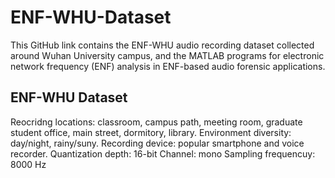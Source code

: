 # ENF-WHU-Dataset

This GitHub link contains the ENF-WHU audio recording dataset collected around Wuhan University campus, and the MATLAB programs for electronic network frequency (ENF) analysis in ENF-based audio forensic applications.

## ENF-WHU Dataset
Reocridng locations: classroom, campus path, meeting room, graduate student office, main street, dormitory, library.
Environment diversity: day/night, rainy/suny.
Recording device: popular smartphone and voice recorder.
Quantization depth: 16-bit
Channel: mono
Sampling frequencuy: 8000 Hz



